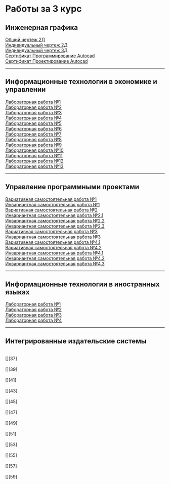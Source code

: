 # Работы за 3 курс

## Инженерная графика

[Общий чертеж 2Д][1]<br>
[Индивидуальный чертеж 2Д][2]<br>
[Индивидуальный чертеж 3Д][3]<br>
[Сертификат Программирование Autocad][4]<br>
[Сертификат Проектирование Autocad][5]<br>

[1]: https://github.com/viktoriashandybina/3/blob/main/Инженерная%20графика/Общий%20череж.%20Плитка.pdf
[2]: https://github.com/viktoriashandybina/3/blob/main/Инженерная%20графика/Индивидуальный%20чертеж%202D.pdf
[3]: https://github.com/viktoriashandybina/3/blob/main/Инженерная%20графика/Индивиудальный%20чертеж%203д.pdf
[4]: https://github.com/viktoriashandybina/3/blob/main/Инженерная%20графика/Сертификат%20Программирование%20Autocad.pdf
[5]: https://github.com/viktoriashandybina/3/blob/main/Инженерная%20графика/Сертификат%20Проектирование%20Autocad.pdf

*****

## Информационные технологии в экономике и управлении

[Лабораторная работа №1][6]<br>
[Лабораторная работа №2][7]<br>
[Лабораторная работа №3][8]<br>
[Лабораторная работа №4][9]<br>
[Лабораторная работа №5][10]<br>
[Лабораторная работа №6][11]<br>
[Лабораторная работа №7][12]<br>
[Лабораторная работа №8][13]<br>
[Лабораторная работа №9][14]<br>
[Лабораторная работа №10][15]<br>
[Лабораторная работа №11][16]<br>
[Лабораторная работа №12][17]<br>
[Лабораторная работа №13][18]<br>

[6]: https://github.com/viktoriashandybina/3/blob/main/Информационные%20технологии%20в%20экономике%20и%20управлении/Шандыбина%20Виктория%20ИВТ%203%20курс%20Отчет-скриншоты%20практика%20№1.pdf
[7]: https://github.com/viktoriashandybina/3/blob/main/Информационные%20технологии%20в%20экономике%20и%20управлении/Шандыбина%20Виктория%20ИВТ%203%20курс%20Отчет-скриншоты%20практика%20№2.pdf
[8]: https://github.com/viktoriashandybina/3/blob/main/Информационные%20технологии%20в%20экономике%20и%20управлении/Шандыбина%20Виктория%20ИВТ%203%20курс%20Отчет-скриншоты%20практика%20№3.pdf
[9]: https://github.com/viktoriashandybina/3/blob/main/Информационные%20технологии%20в%20экономике%20и%20управлении/Шандыбина%20Виктория%20ИВТ%203%20курс%20Отчет-скриншоты%20практика%20№4.pdf
[10]: https://github.com/viktoriashandybina/3/blob/main/Информационные%20технологии%20в%20экономике%20и%20управлении/Шандыбина%20Виктория%20ИВТ%203%20курс%20Отчет-скриншоты%20практика%20№5.pdf
[11]: https://github.com/viktoriashandybina/3/blob/main/Информационные%20технологии%20в%20экономике%20и%20управлении/Шандыбина%20Виктория%20ИВТ%203%20курс%20Отчет-скриншоты%20практика%20№6.pdf
[12]: https://github.com/viktoriashandybina/3/blob/main/Информационные%20технологии%20в%20экономике%20и%20управлении/Шандыбина%20Виктория%20ИВТ%203%20курс%20Отчет-скриншоты%20практика%20№7.pdf
[13]: https://github.com/viktoriashandybina/3/blob/main/Информационные%20технологии%20в%20экономике%20и%20управлении/Шандыбина%20Виктория%20ИВТ%203%20курс%20Отчет-скриншоты%20практика%20№8.pdf
[14]: https://github.com/viktoriashandybina/3/blob/main/Информационные%20технологии%20в%20экономике%20и%20управлении/Шандыбина%20Виктория%20ИВТ%203%20курс%20Отчет-скриншоты%20практика%20№9.pdf
[15]: https://github.com/viktoriashandybina/3/blob/main/Информационные%20технологии%20в%20экономике%20и%20управлении/Шандыбина%20Виктория%20ИВТ%203%20курс%20Отчет-скриншоты%20практика%20№10.pdf
[16]: https://github.com/viktoriashandybina/3/blob/main/Информационные%20технологии%20в%20экономике%20и%20управлении/Шандыбина%20Виктория%20ИВТ%203%20курс%20Отчет-скриншоты%20практика%20№11.pdf
[17]: https://github.com/viktoriashandybina/3/blob/main/Информационные%20технологии%20в%20экономике%20и%20управлении/Шандыбина%20Виктория%20ИВТ%203%20курс%20Отчет-скриншоты%20практика%20№12.pdf
[18]: https://github.com/viktoriashandybina/3/blob/main/Информационные%20технологии%20в%20экономике%20и%20управлении/Шандыбина%20Виктория%20ИВТ%203%20курс%20Отчет-скриншоты%20практика%20№13.pdf

*****

## Управление программными проектами

[Вариативная самостоятельная работа №1][19]<br>
[Инвариантная самостоятельная работа №1][20]<br>
[Вариативная самостоятельная работа №2][21]<br>
[Инвариантная самостоятельная работа №2.1][22]<br>
[Инвариантная самостоятельная работа №2.2][23]<br>
[Инвариантная самостоятельная работа №2.3][24]<br>
[Вариативная самостоятельная работа №3][25]<br>
[Инвариантная самостоятельная работа №3][26]<br>
[Вариативная самостоятельная работа №4.1][27]<br>
[Вариативная самостоятельная работа №4.2][28]<br>
[Инвариантная самостоятельная работа №4.1][29]<br>
[Инвариантная самостоятельная работа №4.2][30]<br>
[Инвариантная самостоятельная работа №4.3][31]<br>

[19]: https://github.com/viktoriashandybina/3/blob/main/Управление%20программными%20проектами/Вариативная%20самостоятельная%20работа%20№1%20Инструменты%20протоипирования%20Презентация%20%20moqups%20Шандыбина%20Виктория.pdf
[20]: https://github.com/viktoriashandybina/3/blob/main/Управление%20программными%20проектами/Инвариантная%20самостоятельная%20работа%20№%201%20Диаграмма%20Ганта%20Шандыбина%20Виктория%20ИВТ%203%20курс.pdf
[21]: https://github.com/viktoriashandybina/3/blob/main/Управление%20программными%20проектами/Вариативная%20самостоятельная%20работа%20№2%20Техническое%20задание%20Шандыбина.pdf
[22]: https://github.com/viktoriashandybina/3/blob/main/Управление%20программными%20проектами/Инвариантная%20самостоятельная%20работа%20№2.1%20Интеллект-карта%20программная%20инженерия%20Шандыбина.pdf
[23]: https://github.com/viktoriashandybina/3/blob/main/Управление%20программными%20проектами/Инвариантная%20самостоятельная%20работа%20№2.2%20Макет%20лендинга%20компьютер%20Шандыбина.pdf
[24]: https://github.com/viktoriashandybina/3/blob/main/Управление%20программными%20проектами/Инвариантная%20самостоятельная%20работа%20№2.3%20Макет%20лендинга%20телефон%20Шандыбина.pdf
[25]: https://github.com/viktoriashandybina/3/blob/main/Управление%20программными%20проектами/Вариативная%20самостоятельная%20работа%20№3%20диаграмма%20прецедентов.pdf
[26]: https://github.com/viktoriashandybina/3/blob/main/Управление%20программными%20проектами/Инвариантная%20самостоятельная%20работа%20№3%20Анализ%20юзабилити-тестирования%20%2B%20SUS%20Шандыбина%2C%20Пляскина%2C%20Гунько.xlsx
[27]: https://github.com/viktoriashandybina/3/blob/main/Управление%20программными%20проектами/Вариативная%20самостоятельная%20работа%20№4.1%20Методология%20разработки%20Scrum%20Презентация%20Шандыбина.pdf
[28]: https://github.com/viktoriashandybina/3/blob/main/Управление%20программными%20проектами/Вариативная%20самостоятельная%20работа%20№4.2%20Методология%20разработки%20Scrum%20Шандыбина.pdf
[29]: https://github.com/viktoriashandybina/3/blob/main/Управление%20программными%20проектами/Инвариантная%20самостоятельная%20работа%20№4.1%20Техническое%20задание%20Шандыбина.pdf
[30]: https://github.com/viktoriashandybina/3/blob/main/Управление%20программными%20проектами/Инвариантная%20самостоятельная%20работа%20№4.2%20Макет%20для%20компьютера%20Шандыбина.pdf
[31]: https://github.com/viktoriashandybina/3/blob/main/Управление%20программными%20проектами/Инвариантная%20самостоятельная%20работа%20№4.3%20Макет%20для%20телефона%20Шандыбина.pdf

*****

## Информационные технологии в иностранных языках

[Лабораторная работа №1][32]<br>
[Лабораторная работа №2][33]<br>
[Лабораторная работа №3][34]<br>
[Лабораторная работа №4][35]<br>

[32]: https://github.com/viktoriashandybina/3/blob/main/Информационные%20технологии%20в%20иностранных%20языках/Задание%20№1.pdf
[33]: https://github.com/viktoriashandybina/3/blob/main/Информационные%20технологии%20в%20иностранных%20языках/Задание%20№2.pdf
[34]: https://github.com/viktoriashandybina/3/blob/main/Информационные%20технологии%20в%20иностранных%20языках/Задание%20№3.pdf
[35]: https://github.com/viktoriashandybina/3/blob/main/Информационные%20технологии%20в%20иностранных%20языках/Задание%20№4.pdf

*****

## Интегрированные издательские системы

[][36]<br>
[][37]<br>
[][38]<br>
[][39]<br>
[][40]<br>
[][41]<br>
[][42]<br>
[][43]<br>
[][44]<br>
[][45]<br>
[][46]<br>
[][47]<br>
[][48]<br>
[][49]<br>
[][50]<br>
[][51]<br>
[][52]<br>
[][53]<br>
[][54]<br>
[][55]<br>
[][56]<br>
[][57]<br>
[][58]<br>
[][59]<br>


[36]: 
[37]: 
[38]: 
[39]: 
[40]: 
[41]: 
[42]: 
[43]: 
[44]: 
[45]: 
[46]: 
[47]: 
[48]: 
[49]: 
[50]: 
[51]: 
[52]: 
[53]: 
[54]: 
[55]: 
[56]: 
[57]: 
[58]: 
[59]: 
